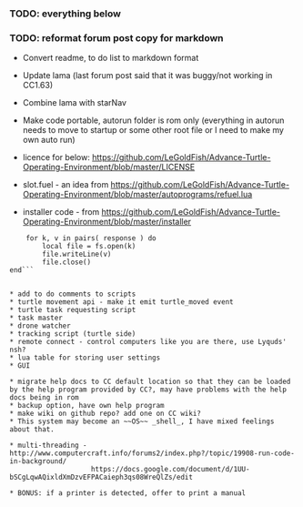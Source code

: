 ### TODO: everything below

### TODO: reformat forum post copy for markdown

* Convert readme, to do list to markdown format

* Update lama (last forum post said that it was buggy/not working in CC1.63)
* Combine lama with starNav

* Make code portable, autorun folder is rom only (everything in autorun needs to move to startup or some other root file or I need to make my own auto run)


* licence for below: https://github.com/LeGoldFish/Advance-Turtle-Operating-Environment/blob/master/LICENSE

* slot.fuel - an idea from https://github.com/LeGoldFish/Advance-Turtle-Operating-Environment/blob/master/autoprograms/refuel.lua
 
* installer code - from https://github.com/LeGoldFish/Advance-Turtle-Operating-Environment/blob/master/installer

```response = http.get(raw.github.com/KingofGamesYami/Advance-Turtle-Operating-Environment/)
	for k, v in pairs( response ) do
		local file = fs.open(k)
		file.writeLine(v)
		file.close()
end```


* add to do comments to scripts
* turtle movement api - make it emit turtle_moved event
* turtle task requesting script
* task master
* drone watcher
* tracking script (turtle side)
* remote connect - control computers like you are there, use Lyquds' nsh?
* lua table for storing user settings
* GUI

* migrate help docs to CC default location so that they can be loaded by the help program provided by CC?, may have problems with the help docs being in rom
* backup option, have own help program
* make wiki on github repo? add one on CC wiki?
* This system may become an ~~OS~~ _shell_, I have mixed feelings about that.

* multi-threading - http://www.computercraft.info/forums2/index.php?/topic/19908-run-code-in-background/
					https://docs.google.com/document/d/1UU-bSCgLqwAQixldXmDzvEFPACaieph3qs08WreQlZs/edit
					
* BONUS: if a printer is detected, offer to print a manual
